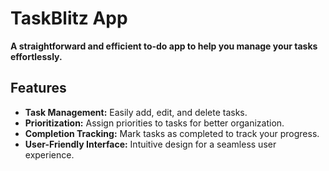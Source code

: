 # TaskBlitz App

**A straightforward and efficient to-do app to help you manage your tasks effortlessly.**

## Features

- **Task Management:** Easily add, edit, and delete tasks.
- **Prioritization:** Assign priorities to tasks for better organization.
- **Completion Tracking:** Mark tasks as completed to track your progress.
- **User-Friendly Interface:** Intuitive design for a seamless user experience.
